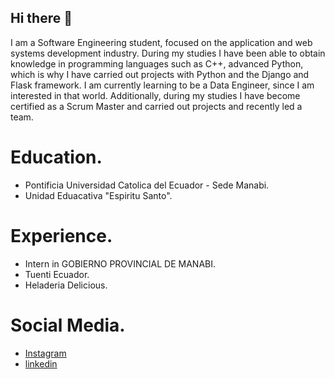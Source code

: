 ## Hi there 👋
I am a Software Engineering student, focused on the application and web systems development industry.
During my studies I have been able to obtain knowledge in programming languages ​​such as C++, advanced Python, which is why I have carried out projects with Python and the Django and Flask framework. I am currently learning to be a Data Engineer, since I am interested in that world.
Additionally, during my studies I have become certified as a Scrum Master and carried out projects and recently led a team.

# Education.
- Pontificia Universidad Catolica del Ecuador - Sede Manabi.
- Unidad Eduacativa "Espiritu Santo".

# Experience.
- Intern in GOBIERNO PROVINCIAL DE MANABI.
- Tuenti Ecuador.
- Heladeria Delicious.

# Social Media.
- [Instagram](https://www.instagram.com/alejandro__zea/)
- [linkedin]( https://www.linkedin.com/in/miguel-zea-39828b252/)
<!--
**MiguelZea12/MiguelZea12** is a ✨ _special_ ✨ repository because its `README.md` (this file) appears on your GitHub profile.

Here are some ideas to get you started:

- 🔭 I’m currently working on ...
- 🌱 I’m currently learning ...
- 👯 I’m looking to collaborate on ...
- 🤔 I’m looking for help with ...
- 💬 Ask me about ...
- 📫 How to reach me: ...
- 😄 Pronouns: ...
- ⚡ Fun fact: ...
-->
